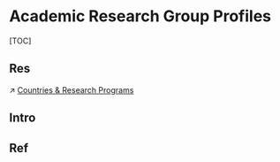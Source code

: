 # Academic Research Group Profiles

[TOC]



## Res
↗ [Countries & Research Programs](../../🗺%20CS_Overview/This%20is%20X/🐭%20This%20is%20润/Countries%20&%20Research%20Programs/Countries%20&%20Research%20Programs.md)



## Intro


## Ref


